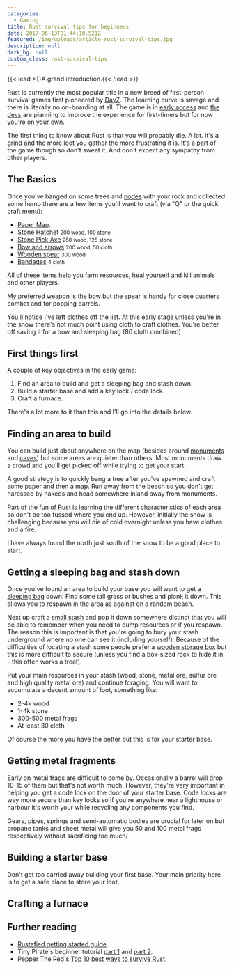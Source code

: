 ```yaml
---
categories:
  - Gaming
title: Rust survival tips for beginners
date: 2017-06-13T01:44:10.521Z
featured: /img/uploads/article-rust-survival-tips.jpg
description: null
dark_bg: null
custom_class: rust-survival-tips
---
```

{{< lead >}}A grand introduction.{{< /lead >}}

Rust is currently the most popular title in a new breed of first-person survival games first pioneered by [DayZ](https://www.bistudio.com/games/dayz). The learning curve is savage and there is literally no on-boarding at all. The game is in [early access](https://en.wikipedia.org/wiki/Early_access) and [the devs](http://www.facepunchstudios.com/) are planning to improve the experience for first-timers but for now you're on your own. 

The first thing to know about Rust is that you will probably die. A lot. It's a grind and the more loot you gather the more frustrating it is. It's a part of the game though so don't sweat it. And don't expect any sympathy from other players.

## The Basics

Once you've banged on some trees and [nodes](http://rust.wikia.com/wiki/Rocks) with your rock and collected some hemp there are a few items you'll want to craft (via "Q" or the quick craft menu):

- [Paper Map](http://rust.wikia.com/wiki/Paper_Map).
- [Stone Hatchet](http://rust.wikia.com/wiki/Stone_Hatchet) <small>200 wood, 100 stone</small>
- [Stone Pick Axe](http://rust.wikia.com/wiki/Stone_Pick_Axe) <small>250 wood, 125 stone</small>
- [Bow and arrows](http://rust.wikia.com/wiki/Hunting_Bow) <small>200 wood, 50 cloth</small>
- [Wooden spear](http://rust.wikia.com/wiki/Wooden_Spear) <small>300 wood</small>
- [Bandages](http://rust.wikia.com/wiki/Bandage) <small>4 cloth</small>

All of these items help you farm resources, heal yourself and kill animals and other players.

My preferred weapon is the bow but the spear is handy for close quarters combat and for popping barrels.

You'll notice I've left clothes off the list. At this early stage unless you're in the snow there's not much point using cloth to craft clothes. You're better off saving it for a bow and sleeping bag (80 cloth combined)



## First things first

A couple of key objectives in the early game:

1. Find an area to build and get a sleeping bag and stash down.
2. Build a starter base and add a key lock / code lock.
3. Craft a furnace.

There's a lot more to it than this and I'll go into the details below.


## Finding an area to build

You can build just about anywhere on the map (besides around [monuments](http://rust.wikia.com/wiki/Category:Monuments) and [caves](http://rust.wikia.com/wiki/Cave)) but some areas are quieter than others. Most monuments draw a crowd and you'll get picked off while trying to get your start.

A good strategy is to quickly bang a tree after you've spawned and craft some paper and then a map. Run away from the beach so you don't get harassed by nakeds and head somewhere inland away from monuments. 

Part of the fun of Rust is learning the different characteristics of each area so don't be too fussed where you end up. However, initially the snow is challenging because you will die of cold overnight unless you have clothes and a fire.

I have always found the north just south of the snow to be a good place to start.


## Getting a sleeping bag and stash down

Once you've found an area to build your base you will want to get a [sleeping bag](http://rust.wikia.com/wiki/Sleeping_Bag) down. Find some tall grass or bushes and plonk it down. This allows you to respawn in the area as against on a random beach. 

Next up craft a [small stash](http://rust.wikia.com/wiki/Small_Stash) and pop it down somewhere distinct that you will be able to remember when you need to dump resources or if you respawn. The reason this is important is that you're going to bury your stash underground where no one can see it (including yourself). Because of the difficulties of locating a stash some people prefer a [wooden storage box](http://rust.wikia.com/wiki/Wood_Storage_Box) but this is more difficult to secure (unless you find a box-sized rock to hide it in - this often works a treat).

Put your main resources in your stash (wood, stone, metal ore, sulfur ore and high quality metal ore) and continue foraging. You will want to accumulate a decent amount of loot, something like:

- 2-4k wood
- 1-4k stone
- 300-500 metal frags
- At least 30 cloth

Of course the more you have the better but this is for your starter base.


## Getting metal fragments

Early on metal frags are difficult to come by. Occasionally a barrel will drop 10-15 of them but that's not worth much. However, they're very important in helping you get a code lock on the door of your starter base. Code locks are way more secure than key locks so if you're anywhere near a lighthouse or harbour it's worth your while recycling any components you find. 

Gears, pipes, springs and semi-automatic bodies are crucial for later on but propane tanks and sheet metal will give you 50 and 100 metal frags respectively without sacrificing too much/


## Building a starter base

Don't get too carried away building your first base. Your main priority here is to get a safe place to store your loot.


## Crafting a furnace



## Further reading

- [Rustafied getting started guide](https://www.rustafied.com/getting-started-in-rust-experimental/).
- Tiny Pirate's beginner tutorial [part 1](https://www.youtube.com/watch?v=MeiYPVB4BEY&t=127s) and [part 2](https://www.youtube.com/watch?v=FfC1gm9kya4).
- Pepper The Red's [Top 10 best ways to survive Rust](https://www.youtube.com/watch?v=pULXsgBP-YY&t=1s). 










